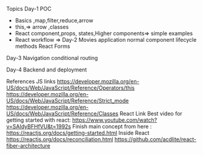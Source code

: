 Topics
Day-1
POC
  * Basics ,map,filter,reduce,arrow 
  * this,=> arrow ,classes 
  * React component,props, states,Higher components=> simple examples
  * React workflow => 
Day-2
Movies application normal component lifecycle methods React Forms

Day-3
Navigation conditional routing

Day-4
Backend and deployment

References
JS links
    https://developer.mozilla.org/en-US/docs/Web/JavaScript/Reference/Operators/this
    https://developer.mozilla.org/en-US/docs/Web/JavaScript/Reference/Strict_mode
    https://developer.mozilla.org/en-US/docs/Web/JavaScript/Reference/Classes
React Link
    Best video for getting started with react: https://www.youtube.com/watch?v=SAIdyBFHfVU&t=1992s
Finish main concept from here : https://reactjs.org/docs/getting-started.html
Inside React
    https://reactjs.org/docs/reconciliation.html
    https://github.com/acdlite/react-fiber-architecture
